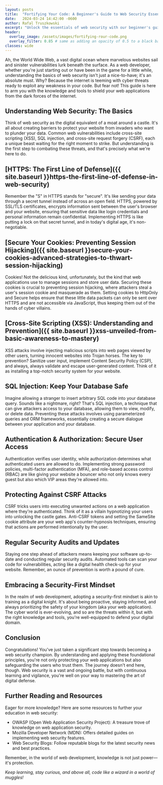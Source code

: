 ```yaml
---
layout: posts
title:  "Fortifying Your Code: A Beginner's Guide to Web Security Essentials"
date:   2024-03-24 14:42:00 -0600
author: Rafal Truszkowski
excerpt: "Unlock the essentials of web security with our beginner's guide. Discover key practices to protect your web applications from threats like XSS, SQL injection, and more, with practical tips for junior to mid-level developers."
header:
  overlay_image: /assets/images/fortifying-rour-code.png
  overlay_filter: 0.85 # same as adding an opacity of 0.5 to a black background
classes: wide
---
```

Ah, the World Wide Web, a vast digital ocean where marvelous websites sail and sinister vulnerabilities lurk beneath the surface. As a web developer, whether you're just starting out or have been in the game for a little while, understanding the basics of web security isn't just a nice-to-have; it's an absolute must. Why? Because the internet is teeming with cyber threats ready to exploit any weakness in your code. But fear not! This guide is here to arm you with the knowledge and tools to shield your web applications from the dark forces of the internet.

## Understanding Web Security: The Basics
Think of web security as the digital equivalent of a moat around a castle. It's all about creating barriers to protect your website from invaders who want to plunder your data. Common web vulnerabilities include cross-site scripting (XSS), SQL injection, and cross-site request forgery (CSRF), each a unique beast waiting for the right moment to strike. But understanding is the first step to combating these threats, and that's precisely what we're here to do.

## [HTTPS: The First Line of Defense]({{ site.baseurl }}https-the-first-line-of-defense-in-web-security)
Remember the "S" in HTTPS stands for "secure". It's like sending your data through a secret tunnel instead of across an open field. HTTPS, powered by SSL/TLS certificates, encrypts information sent between the user's browser and your website, ensuring that sensitive data like login credentials and personal information remain confidential. Implementing HTTPS is like putting a lock on that secret tunnel, and in today's digital age, it's non-negotiable.

## [Secure Your Cookies: Preventing Session Hijacking]({{ site.baseurl }}secure-your-cookies-advanced-strategies-to-thwart-session-hijacking)
Cookies! Not the delicious kind, unfortunately, but the kind that web applications use to manage sessions and store user data. Securing these cookies is crucial to preventing session hijacking, where attackers steal a user's session cookie and masquerade as them. Setting cookies to HttpOnly and Secure helps ensure that these little data packets can only be sent over HTTPS and are not accessible via JavaScript, thus keeping them out of the hands of cyber villains.

## [Cross-Site Scripting (XSS): Understanding and Prevention]({{ site.baseurl }}xss-unveiled-from-basic-awareness-to-mastery)
XSS attacks involve injecting malicious scripts into web pages viewed by other users, turning innocent websites into Trojan horses. The key to prevention? Sanitize user input, implement Content Security Policy (CSP), and always, always validate and escape user-generated content. Think of it as installing a top-notch security system for your website.

## SQL Injection: Keep Your Database Safe
Imagine allowing a stranger to insert arbitrary SQL code into your database query. Sounds like a nightmare, right? That's SQL injection, a technique that can give attackers access to your database, allowing them to view, modify, or delete data. Preventing these attacks involves using parameterized queries and ORM frameworks, essentially creating a secure dialogue between your application and your database.

## Authentication & Authorization: Secure User Access
Authentication verifies user identity, while authorization determines what authenticated users are allowed to do. Implementing strong password policies, multi-factor authentication (MFA), and role-based access control (RBAC) are like giving your website a bouncer who not only knows every guest but also which VIP areas they're allowed into.

## Protecting Against CSRF Attacks
CSRF tricks users into executing unwanted actions on a web application where they're authenticated. Think of it as a villain hypnotizing your users into unlocking the castle gates. Anti-CSRF tokens and setting the SameSite cookie attribute are your web app's counter-hypnosis techniques, ensuring that actions are performed intentionally by the user.

## Regular Security Audits and Updates
Staying one step ahead of attackers means keeping your software up-to-date and conducting regular security audits. Automated tools can scan your code for vulnerabilities, acting like a digital health check-up for your website. Remember, an ounce of prevention is worth a pound of cure.

## Embracing a Security-First Mindset
In the realm of web development, adopting a security-first mindset is akin to training as a digital knight. It's about being proactive, staying informed, and always prioritizing the safety of your kingdom (aka your web application). The cyber world is ever-evolving, and so are the threats within it, but with the right knowledge and tools, you're well-equipped to defend your digital domain.

## Conclusion
Congratulations! You've just taken a significant step towards becoming a web security champion. By understanding and applying these foundational principles, you're not only protecting your web applications but also safeguarding the users who trust them. The journey doesn't end here, though. Web security is a vast and ongoing battle, but with continuous learning and vigilance, you're well on your way to mastering the art of digital defense.

## Further Reading and Resources
Eager for more knowledge? Here are some resources to further your education in web security:
- OWASP (Open Web Application Security Project): A treasure trove of knowledge on web application security.
- Mozilla Developer Network (MDN): Offers detailed guides on implementing web security features.
- Web Security Blogs: Follow reputable blogs for the latest security news and best practices.

Remember, in the world of web development, knowledge is not just power—it's protection.

_Keep learning, stay curious, and above all, code like a wizard in a world of muggles!_